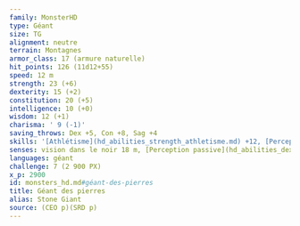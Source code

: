 ```yaml
---
family: MonsterHD
type: Géant
size: TG
alignment: neutre
terrain: Montagnes
armor_class: 17 (armure naturelle)
hit_points: 126 (11d12+55)
speed: 12 m
strength: 23 (+6)
dexterity: 15 (+2)
constitution: 20 (+5)
intelligence: 10 (+0)
wisdom: 12 (+1)
charisma: ' 9 (-1)'
saving_throws: Dex +5, Con +8, Sag +4
skills: '[Athlétisme](hd_abilities_strength_athletisme.md) +12, [Perception](hd_abilities_wisdom_perception.md) +4'
senses: vision dans le noir 18 m, [Perception passive](hd_abilities_dexterity_perception_passive.md) 14
languages: géant
challenge: 7 (2 900 PX)
x_p: 2900
id: monsters_hd.md#géant-des-pierres
title: Géant des pierres
alias: Stone Giant
source: (CEO p)(SRD p)
---
```


